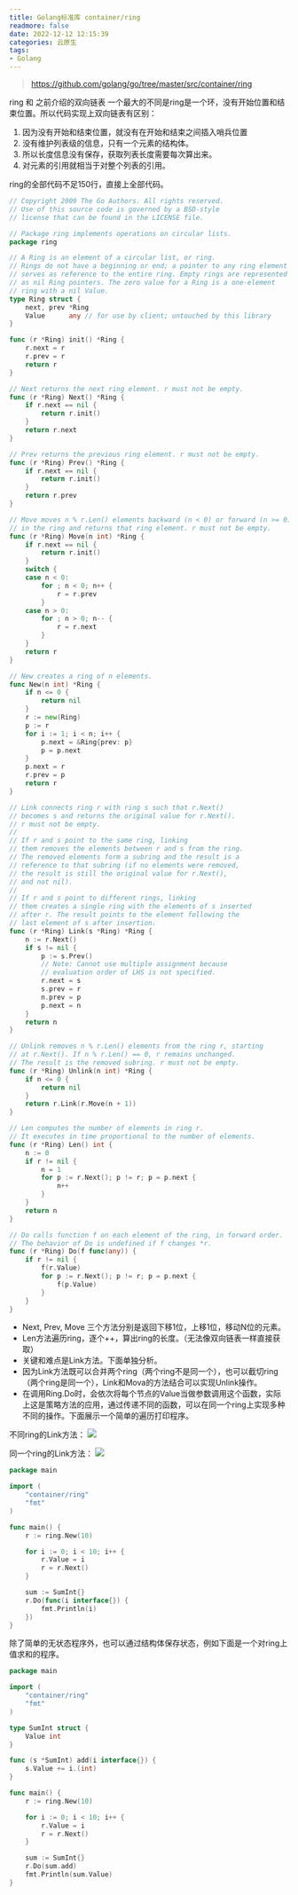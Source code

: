 ```yaml
---
title: Golang标准库 container/ring
readmore: false
date: 2022-12-12 12:15:39
categories: 云原生
tags:
- Golang
---
```


> https://github.com/golang/go/tree/master/src/container/ring

ring 和 之前介绍的双向链表 一个最大的不同是ring是一个环，没有开始位置和结束位置。所以代码实现上双向链表有区别：
1. 因为没有开始和结束位置，就没有在开始和结束之间插入哨兵位置
2. 没有维护列表级的信息，只有一个元素的结构体。
3. 所以长度信息没有保存，获取列表长度需要每次算出来。
4. 对元素的引用就相当于对整个列表的引用。

ring的全部代码不足150行，直接上全部代码。

```go
// Copyright 2009 The Go Authors. All rights reserved.
// Use of this source code is governed by a BSD-style
// license that can be found in the LICENSE file.

// Package ring implements operations on circular lists.
package ring

// A Ring is an element of a circular list, or ring.
// Rings do not have a beginning or end; a pointer to any ring element
// serves as reference to the entire ring. Empty rings are represented
// as nil Ring pointers. The zero value for a Ring is a one-element
// ring with a nil Value.
type Ring struct {
	next, prev *Ring
	Value      any // for use by client; untouched by this library
}

func (r *Ring) init() *Ring {
	r.next = r
	r.prev = r
	return r
}

// Next returns the next ring element. r must not be empty.
func (r *Ring) Next() *Ring {
	if r.next == nil {
		return r.init()
	}
	return r.next
}

// Prev returns the previous ring element. r must not be empty.
func (r *Ring) Prev() *Ring {
	if r.next == nil {
		return r.init()
	}
	return r.prev
}

// Move moves n % r.Len() elements backward (n < 0) or forward (n >= 0)
// in the ring and returns that ring element. r must not be empty.
func (r *Ring) Move(n int) *Ring {
	if r.next == nil {
		return r.init()
	}
	switch {
	case n < 0:
		for ; n < 0; n++ {
			r = r.prev
		}
	case n > 0:
		for ; n > 0; n-- {
			r = r.next
		}
	}
	return r
}

// New creates a ring of n elements.
func New(n int) *Ring {
	if n <= 0 {
		return nil
	}
	r := new(Ring)
	p := r
	for i := 1; i < n; i++ {
		p.next = &Ring{prev: p}
		p = p.next
	}
	p.next = r
	r.prev = p
	return r
}

// Link connects ring r with ring s such that r.Next()
// becomes s and returns the original value for r.Next().
// r must not be empty.
//
// If r and s point to the same ring, linking
// them removes the elements between r and s from the ring.
// The removed elements form a subring and the result is a
// reference to that subring (if no elements were removed,
// the result is still the original value for r.Next(),
// and not nil).
//
// If r and s point to different rings, linking
// them creates a single ring with the elements of s inserted
// after r. The result points to the element following the
// last element of s after insertion.
func (r *Ring) Link(s *Ring) *Ring {
	n := r.Next()
	if s != nil {
		p := s.Prev()
		// Note: Cannot use multiple assignment because
		// evaluation order of LHS is not specified.
		r.next = s
		s.prev = r
		n.prev = p
		p.next = n
	}
	return n
}

// Unlink removes n % r.Len() elements from the ring r, starting
// at r.Next(). If n % r.Len() == 0, r remains unchanged.
// The result is the removed subring. r must not be empty.
func (r *Ring) Unlink(n int) *Ring {
	if n <= 0 {
		return nil
	}
	return r.Link(r.Move(n + 1))
}

// Len computes the number of elements in ring r.
// It executes in time proportional to the number of elements.
func (r *Ring) Len() int {
	n := 0
	if r != nil {
		n = 1
		for p := r.Next(); p != r; p = p.next {
			n++
		}
	}
	return n
}

// Do calls function f on each element of the ring, in forward order.
// The behavior of Do is undefined if f changes *r.
func (r *Ring) Do(f func(any)) {
	if r != nil {
		f(r.Value)
		for p := r.Next(); p != r; p = p.next {
			f(p.Value)
		}
	}
}
```

* Next, Prev, Move 三个方法分别是返回下移1位，上移1位，移动N位的元素。
* Len方法遍历ring，逐个++，算出ring的长度。（无法像双向链表一样直接获取）
* 关键和难点是Link方法。下面单独分析。
* 因为Link方法既可以合并两个ring（两个ring不是同一个），也可以截切ring（两个ring是同一个），Link和Mova的方法结合可以实现Unlink操作。
* 在调用Ring.Do时，会依次将每个节点的Value当做参数调用这个函数，实际上这是策略方法的应用，通过传递不同的函数，可以在同一个ring上实现多种不同的操作。下面展示一个简单的遍历打印程序。

不同ring的Link方法：
![](/images/golang-std-ring/1.png)

同一个ring的Link方法：
![](/images/golang-std-ring/2.png)

```go
package main

import (
    "container/ring"
    "fmt"
)

func main() {
    r := ring.New(10)

    for i := 0; i < 10; i++ {
        r.Value = i
        r = r.Next()
    }

    sum := SumInt{}
    r.Do(func(i interface{}) {
        fmt.Println(i)
    })
}
```

除了简单的无状态程序外，也可以通过结构体保存状态，例如下面是一个对ring上值求和的程序。

```go
package main

import (
    "container/ring"
    "fmt"
)

type SumInt struct {
    Value int
}

func (s *SumInt) add(i interface{}) {
    s.Value += i.(int)
}

func main() {
    r := ring.New(10)

    for i := 0; i < 10; i++ {
        r.Value = i
        r = r.Next()
    }

    sum := SumInt{}
    r.Do(sum.add)
    fmt.Println(sum.Value)
}
```


